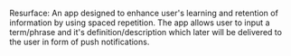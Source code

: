 Resurface: An app designed to enhance user's learning and retention of information by using spaced repetition.
The app allows user to input a term/phrase and it's definition/description which later will be delivered to the user in form of push notifications.
